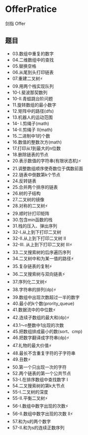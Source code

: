 # OfferPratice
剑指 Offer

## 题目
- 03.数组中重复的数字
- 04.二维数组中的查找
- 05.替换空格  
- 06.从尾到头打印链表
- 07.重建二叉树⚡
- 09.用两个栈实现队列
- 10-I.斐波那契数列
- 10-II.青蛙跳台阶问题
- 11.旋转数组的最小数字
- 12.矩阵中的路径(dfs)
- 13.机器人的运动范围
- 14- I.剪绳子(math)
- 14-II.剪绳子 II(math)
- 15.二进制中1的个数
- 16.数值的整数次方(math)
- 17.打印从1到最大的n位数
- 18.删除链表的节点
- 20.表示数值的字符串(有限状态机)⚡
- 21.调整数组顺序使奇数位于偶数前面
- 22.链表中倒数第k个节点
- 24.反转链表
- 25.合并两个排序的链表
- 26.树的子结构
- 27.二叉树的镜像
- 28.对称的二叉树⚡
- 29.顺时针打印矩阵
- 30.包含min函数的栈
- 31.栈的压入、弹出序列
- 32-I.从上到下打印二叉树
- 32-II.从上到下打印二叉树 II
- 32-III. 从上到下打印二叉树 III⚡
- 33.二叉搜索树的后序遍历序列
- 34.二叉树中和为某一值的路径⚡
- 35.复杂链表的复制⚡
- 36.二叉搜索树与双向链表⚡
- 37.序列化二叉树⚡
- 38.字符串的排列(dp)⚡
- 39.数组中出现次数超过一半的数字
- 40.最小的k个数(prority_queue)
- 41.数据流中的中位数⚡
- 42.连续子数组的最大和(dp)⚡
- 43.1～n整数中1出现的次数
- 45.把数组排成最小的数(sort、cmp)
- 46.把数字翻译成字符串(dp)⚡
- 47.礼物的最大价值⚡
- 48.最长不含重复字符的子字符串
- 49.丑数⚡
- 50.第一个只出现一次的字符
- 52.两个链表的第一个公共节点
- 53-I.在排序数组中查找数字 I
- 54.二叉搜索树的第k大节点
- 55-I.二叉树的深度
- 55-II.平衡二叉树⚡
- 56-I.数组中数字出现的次数⚡
- 56-II.数组中数字出现的次数 II⚡
- 57.和为s的两个数字
- 57-II.和为s的连续正数序列